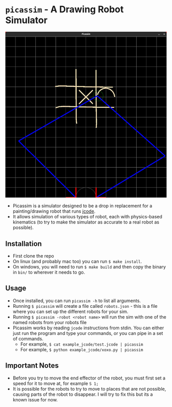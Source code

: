 # `picassim` - A Drawing Robot Simulator
![sim](readme_assets/sim.jpg)

- Picassim is a simulator designed to be a drop in replacement for a painting/drawing robot that runs [jcode](https://github.com/JoshPattman/jcode).
- It allows simulation of various types of robot, each with physics-based kinematics (to try to make the simulator as accurate to a real robot as possible).

## Installation
- First clone the repo
- On linux (and probably mac too) you can run `$ make install`.
- On windows, you will need to run `$ make build` and then copy the binary in `bin/` to wherever it needs to go.

## Usage
- Once installed, you can run `picassim -h` to list all arguments.
- Running `$ picassim` will create a file called `robots.json` - this is a file where you can set up the different robots for your sim.
- Running `$ picassim -robot <robot name>` will run the sim with one of the named robots from your robots file
- Picassim works by reading `jcode` instructions from stdin. You can either just run the program and type your commands, or you can pipe in a set of commands.
    - For example, `$ cat example_jcode/test.jcode | picassim`
    - For example, `$ python example_jcode/xoxo.py | picassim`

## Important Notes
- Before you try to move the end effector of the robot, you must first set a speed for it to move at, for example `S 1;`
- It is possible for the robots to try to move to places that are not possible, causing parts of the robot to disappear. I will try to fix this but its a known issue for now.
